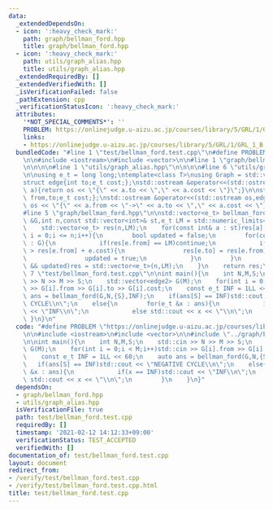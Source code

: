 ```yaml
---
data:
  _extendedDependsOn:
  - icon: ':heavy_check_mark:'
    path: graph/bellman_ford.hpp
    title: graph/bellman_ford.hpp
  - icon: ':heavy_check_mark:'
    path: utils/graph_alias.hpp
    title: utils/graph_alias.hpp
  _extendedRequiredBy: []
  _extendedVerifiedWith: []
  _isVerificationFailed: false
  _pathExtension: cpp
  _verificationStatusIcon: ':heavy_check_mark:'
  attributes:
    '*NOT_SPECIAL_COMMENTS*': ''
    PROBLEM: https://onlinejudge.u-aizu.ac.jp/courses/library/5/GRL/1/GRL_1_B
    links:
    - https://onlinejudge.u-aizu.ac.jp/courses/library/5/GRL/1/GRL_1_B
  bundledCode: "#line 1 \"test/bellman_ford.test.cpp\"\n#define PROBLEM \"https://onlinejudge.u-aizu.ac.jp/courses/library/5/GRL/1/GRL_1_B\"\
    \n\n#include <iostream>\n#include <vector>\n\n#line 1 \"graph/bellman_ford.hpp\"\
    \n\n\n\n#line 1 \"utils/graph_alias.hpp\"\n\n\n\n#line 6 \"utils/graph_alias.hpp\"\
    \n\nusing e_t = long long;\ntemplate<class T>\nusing Graph = std::vector<std::vector<T>>;\n\
    struct edge{int to;e_t cost;};\nstd::ostream &operator<<(std::ostream os,edge&\
    \ a){return os << \"{\" << a.to << \",\" << a.cost << \"}\";}\n\nstruct edge2{int\
    \ from,to;e_t cost;};\nstd::ostream &operator<<(std::ostream os,edge2& a){return\
    \ os << \"{\" << a.from << \"->\" << a.to << \",\" << a.cost << \"}\";}\n\n\n\
    #line 5 \"graph/bellman_ford.hpp\"\n\nstd::vector<e_t> bellman_ford(const std::vector<edge2>\
    \ &G,int n,const std::vector<int>& st,e_t LM = std::numeric_limits<e_t>::max()){\n\
    \    std::vector<e_t> res(n,LM);\n    for(const int& a : st)res[a] = 0;\n    for(int\
    \ i = 0;i <= n;i++){\n        bool updated = false;\n        for(const auto &e\
    \ : G){\n            if(res[e.from] == LM)continue;\n            if(res[e.to]\
    \ > res[e.from] + e.cost){\n                res[e.to] = res[e.from] + e.cost;\n\
    \                updated = true;\n            }\n        }\n        if(i == n\
    \ && updated)res = std::vector<e_t>(n,LM);\n    }\n    return res;\n}\n\n\n#line\
    \ 7 \"test/bellman_ford.test.cpp\"\n\nint main(){\n    int N,M,S;\n    std::cin\
    \ >> N >> M >> S;\n    std::vector<edge2> G(M);\n    for(int i = 0;i < M;i++)std::cin\
    \ >> G[i].from >> G[i].to >> G[i].cost;\n    const e_t INF = 1LL << 60;\n    auto\
    \ ans = bellman_ford(G,N,{S},INF);\n    if(ans[S] == INF)std::cout << \"NEGATIVE\
    \ CYCLE\\n\";\n    else{\n        for(e_t &x : ans){\n            if(x == INF)std::cout\
    \ << \"INF\\n\";\n            else std::cout << x << \"\\n\";\n        }\n   \
    \ }\n}\n"
  code: "#define PROBLEM \"https://onlinejudge.u-aizu.ac.jp/courses/library/5/GRL/1/GRL_1_B\"\
    \n\n#include <iostream>\n#include <vector>\n\n#include \"../graph/bellman_ford.hpp\"\
    \n\nint main(){\n    int N,M,S;\n    std::cin >> N >> M >> S;\n    std::vector<edge2>\
    \ G(M);\n    for(int i = 0;i < M;i++)std::cin >> G[i].from >> G[i].to >> G[i].cost;\n\
    \    const e_t INF = 1LL << 60;\n    auto ans = bellman_ford(G,N,{S},INF);\n \
    \   if(ans[S] == INF)std::cout << \"NEGATIVE CYCLE\\n\";\n    else{\n        for(e_t\
    \ &x : ans){\n            if(x == INF)std::cout << \"INF\\n\";\n            else\
    \ std::cout << x << \"\\n\";\n        }\n    }\n}"
  dependsOn:
  - graph/bellman_ford.hpp
  - utils/graph_alias.hpp
  isVerificationFile: true
  path: test/bellman_ford.test.cpp
  requiredBy: []
  timestamp: '2021-02-12 14:12:33+09:00'
  verificationStatus: TEST_ACCEPTED
  verifiedWith: []
documentation_of: test/bellman_ford.test.cpp
layout: document
redirect_from:
- /verify/test/bellman_ford.test.cpp
- /verify/test/bellman_ford.test.cpp.html
title: test/bellman_ford.test.cpp
---
```

